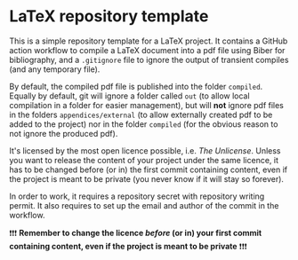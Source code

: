 # LaTeX repository template

This is a simple repository template for a LaTeX project.
It contains a GitHub action workflow to compile a LaTeX document into a pdf file using Biber for bibliography, and a `.gitignore` file to ignore the output of transient compiles (and any temporary file).

By default, the compiled pdf file is published into the folder `compiled`. Equally by default, git will ignore a folder called `out` (to allow local compilation in a folder for easier management), but will **not** ignore pdf files in the folders `appendices/external` (to allow externally created pdf to be added to the project) nor in the folder `compiled` (for the obvious reason to not ignore the produced pdf).

It's licensed by the most open licence possible, i.e. _The Unlicense_. Unless you want to release the content of your project under the same licence, it has to be changed before (or in) the first commit containing content, even if the project is meant to be private (you never know if it will stay so forever).

In order to work, it requires a repository secret with repository writing permit. It also requires to set up the email and author of the commit in the workflow.  


:exclamation::exclamation::exclamation: **Remember to change the licence _before_ (or in) your first commit containing content, even if the project is meant to be private** :exclamation::exclamation::exclamation:

